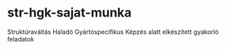 # str-hgk-sajat-munka
Struktúraváltás Haladó Gyártóspecifikus Képzés alatt elkészített gyakorló feladatok
